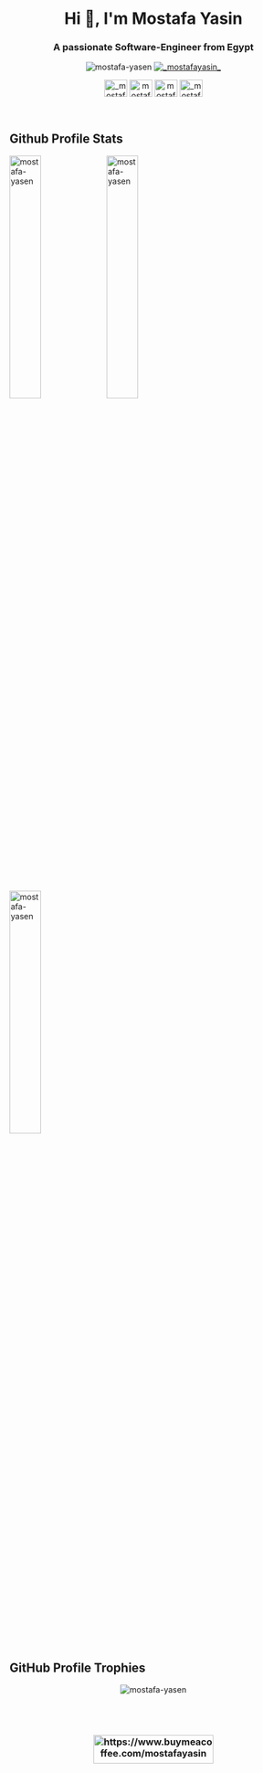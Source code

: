 <!--
- 👋 Hi, I’m @mostafa-yasen
- 👀 I’m very interested in coding.
- 🌱 I’m currently learning Node.js/Angular.js
- 💞️ I’m looking to collaborate on large mid-large projects in an Enterprise
- 📫 Reach me directly by sending to mostafa.a.yasin@gmail.com
-->
<!---
mostafa-yasen/mostafa-yasen is a ✨ special ✨ repository because its `README.md` (this file) appears on your GitHub profile.
You can click the Preview link to take a look at your changes.
--->

<h1 align="center">Hi 👋, I'm Mostafa Yasin</h1>
<h3 align="center">A passionate Software-Engineer from Egypt</h3>


<p align="center">
  <img src="https://komarev.com/ghpvc/?username=mostafa-yasen&label=Profile%20views&color=0e75b6&style=for-the-badge" alt="mostafa-yasen" />
  <a href="https://twitter.com/_mostafayasin_" target="blank"><img src="https://img.shields.io/twitter/follow/_mostafayasin_?logo=twitter&style=for-the-badge" alt="_mostafayasin_" /></a>
</p>
<p align="center">
<a href="https://twitter.com/_mostafayasin_" target="blank"><img align="center" src="https://raw.githubusercontent.com/rahuldkjain/github-profile-readme-generator/master/src/images/icons/Social/twitter.svg" alt="_mostafayasin_" height="30" width="40" /></a>
<a href="https://linkedin.com/in/mostafa-yasin" target="blank"><img align="center" src="https://raw.githubusercontent.com/rahuldkjain/github-profile-readme-generator/master/src/images/icons/Social/linked-in-alt.svg" alt="mostafa-yasin" height="30" width="40" /></a>
<a href="https://fb.com/mostafa.yasin.2013" target="blank"><img align="center" src="https://raw.githubusercontent.com/rahuldkjain/github-profile-readme-generator/master/src/images/icons/Social/facebook.svg" alt="mostafa.yasin.2013" height="30" width="40" /></a>
<a href="https://instagram.com/_mostafayasin_" target="blank"><img align="center" src="https://raw.githubusercontent.com/rahuldkjain/github-profile-readme-generator/master/src/images/icons/Social/instagram.svg" alt="_mostafayasin_" height="30" width="40" /></a>
</p>

<br>
<h2>Github Profile Stats</h2>


<p align="left">

<img width="33%" src="https://github-readme-stats.vercel.app/api?username=mostafa-yasen&show_icons=true&locale=en" alt="mostafa-yasen" />
<img width="33%" src="https://github-readme-stats.vercel.app/api/top-langs?username=mostafa-yasen&hide=html,gherkin&show_icons=true&locale=en&layout=compact" alt="mostafa-yasen" />
<img width="33%" src="https://github-readme-streak-stats.herokuapp.com/?user=mostafa-yasen&" alt="mostafa-yasen" />
</p>

<br>
<h2>GitHub Profile Trophies</h2>
<p align="center">
<img src="https://github-profile-trophy.vercel.app/?username=mostafa-yasen&row=1&column=6" alt="mostafa-yasen" />
</p>

<br>
<br>
<h3 align="center">
<a href="https://www.buymeacoffee.com/mostafayasin">
<img align="center" src="https://cdn.buymeacoffee.com/buttons/v2/default-yellow.png" height="50" width="210" alt="https://www.buymeacoffee.com/mostafayasin" />
</a>
</h3>

<p>
<a > 

</a>
</p>
